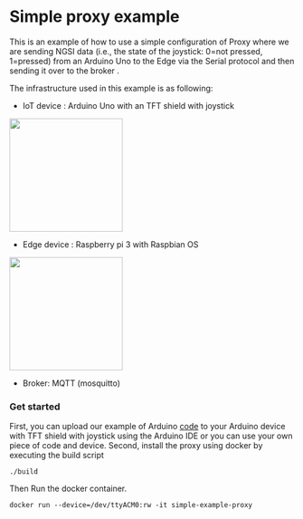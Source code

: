 # Simple proxy example

This is an example of how to use a simple configuration of Proxy where we are sending NGSI data (i.e., the state of the joystick: 0=not pressed, 1=pressed) from an Arduino Uno to the Edge  via the Serial protocol and then sending it over to the broker .

The infrastructure used in this example is as following: 
- IoT device : Arduino Uno with an TFT shield with joystick


<img src=https://user-images.githubusercontent.com/47181226/134436124-395e29a7-dd3a-4503-a9ec-1a9c372b6c6a.png width=200 length=200>

- Edge device : Raspberry pi 3 with Raspbian OS

<img src=https://user-images.githubusercontent.com/47181226/134436426-b6a3a015-7f1b-4ac9-baf3-ca26b4faebca.png width=200 length=200>

- Broker: MQTT (mosquitto)

### Get started
First, you can upload our example of Arduino [code](https://github.com/Smart-IoT-Systems/FaaS4IoT/blob/main/proxy/examples/standardized/arduino_csv_data.ino) to your Arduino device with TFT shield with joystick using the Arduino IDE or you can use your own piece of code and device.
Second, install the proxy using docker by executing the build script 
  
    ./build
    
Then Run the docker container.
  
    docker run --device=/dev/ttyACM0:rw -it simple-example-proxy
